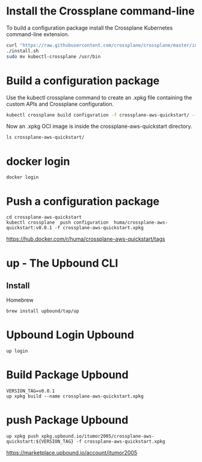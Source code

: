 # Install the Crossplane command-line 
To build a configuration package install the Crossplane Kubernetes command-line 
extension.

```bash
curl "https://raw.githubusercontent.com/crossplane/crossplane/master/install.sh"
./install.sh
sudo mv kubectl-crossplane /usr/bin
```

# Build a configuration package 
Use the kubectl crossplane command to create an .xpkg file containing the custom APIs and Crossplane configuration.

```bash
kubectl crossplane build configuration -f crossplane-aws-quickstart/ --name="crossplane-aws-quickstart"
```
Now an .xpkg OCI image is inside the crossplane-aws-quickstart directory.

```
ls crossplane-aws-quickstart/

```
# docker login

```
docker login
```

# Push a configuration package

```
cd crossplane-aws-quickstart
kubectl crossplane  push configuration  huma/crossplane-aws-quickstart:v0.0.1 -f crossplane-aws-quickstart.xpkg
```

https://hub.docker.com/r/huma/crossplane-aws-quickstart/tags


# up - The Upbound CLI
## Install
Homebrew
```
brew install upbound/tap/up
```


# Upbound Login Upbound
```
up login
```

# Build Package Upbound
```
VERSION_TAG=v0.0.1
up xpkg build --name crossplane-aws-quickstart.xpkg
```
# push Package Upbound
```
up xpkg push xpkg.upbound.io/itumor2005/crossplane-aws-quickstart:${VERSION_TAG} -f crossplane-aws-quickstart.xpkg
```

https://marketplace.upbound.io/account/itumor2005